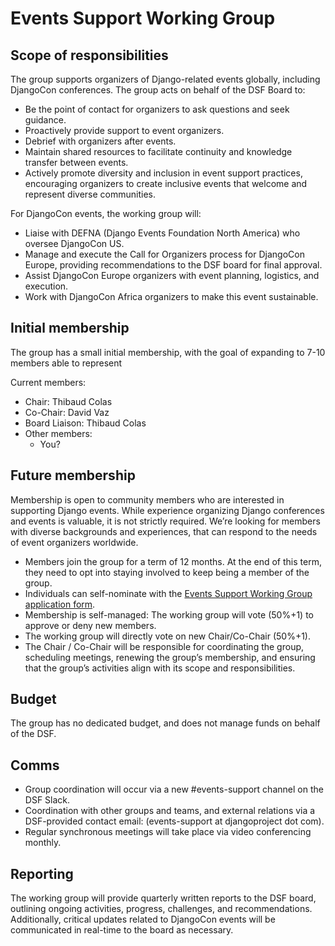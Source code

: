 # Events Support Working Group

## Scope of responsibilities

The group supports organizers of Django-related events globally, including DjangoCon conferences. The group acts on behalf of the DSF Board to:

- Be the point of contact for organizers to ask questions and seek guidance.
- Proactively provide support to event organizers.
- Debrief with organizers after events.
- Maintain shared resources to facilitate continuity and knowledge transfer between events.
- Actively promote diversity and inclusion in event support practices, encouraging organizers to create inclusive events that welcome and represent diverse communities.

For DjangoCon events, the working group will:

- Liaise with DEFNA (Django Events Foundation North America) who oversee DjangoCon US.
- Manage and execute the Call for Organizers process for DjangoCon Europe, providing recommendations to the DSF board for final approval.
- Assist DjangoCon Europe organizers with event planning, logistics, and execution.
- Work with DjangoCon Africa organizers to make this event sustainable.

## Initial membership

The group has a small initial membership, with the goal of expanding to 7-10 members able to represent

Current members:

- Chair: Thibaud Colas
- Co-Chair: David Vaz
- Board Liaison: Thibaud Colas
- Other members:
  - You?

## Future membership

Membership is open to community members who are interested in supporting Django events. While experience organizing Django conferences and events is valuable, it is not strictly required. We’re looking for members with diverse backgrounds and experiences, that can respond to the needs of event organizers worldwide.

- Members join the group for a term of 12 months. At the end of this term, they need to opt into staying involved to keep being a member of the group.
- Individuals can self-nominate with the [Events Support Working Group application form](https://docs.google.com/forms/d/e/1FAIpQLSeq_kbsnvvTW2Tkk1cUsCOk3CJNoBbT7HANM6ZUo8t38PieLQ/viewform?usp=dialog).
- Membership is self-managed: The working group will vote (50%+1) to approve or deny new members.
- The working group will directly vote on new Chair/Co-Chair (50%+1).
- The Chair / Co-Chair will be responsible for coordinating the group, scheduling meetings, renewing the group’s membership, and ensuring that the group’s activities align with its scope and responsibilities.

## Budget

The group has no dedicated budget, and does not manage funds on behalf of the DSF.

## Comms

- Group coordination will occur via a new #events-support channel on the DSF Slack.
- Coordination with other groups and teams, and external relations via a DSF-provided contact email: (events-support at djangoproject dot com).
- Regular synchronous meetings will take place via video conferencing monthly.

## Reporting

The working group will provide quarterly written reports to the DSF board, outlining ongoing activities, progress, challenges, and recommendations. Additionally, critical updates related to DjangoCon events will be communicated in real-time to the board as necessary.
